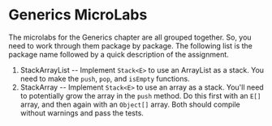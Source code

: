# Generics MicroLabs
The microlabs for the Generics chapter are all grouped together.  So, you need to work through them package by package.
The following list is the package name followed by a quick description of the assignment.
1. StackArrayList -- Implement `Stack<E>` to use an ArrayList as a stack.  You need to make the `push`, `pop`, and
`isEmpty` functions.
2. StackArray -- Implement `Stack<E>` to use an array as a stack.  You'll need to potentially grow the array in the 
`push` method.  Do this first with an `E[]` array, and then again with an `Object[]` array.  Both should compile
without warnings and pass the tests.